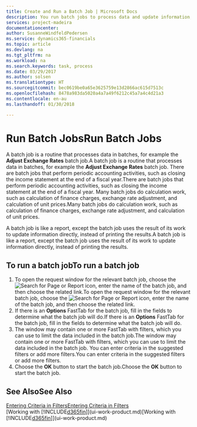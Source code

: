 ```yaml
---
title: Create and Run a Batch Job | Microsoft Docs
description: You run batch jobs to process data and update information, for example, to do periodic accounting activities, or to do calculations.
services: project-madeira
documentationcenter: 
author: SusanneWindfeldPedersen
ms.service: dynamics365-financials
ms.topic: article
ms.devlang: na
ms.tgt_pltfrm: na
ms.workload: na
ms.search.keywords: task, process
ms.date: 03/29/2017
ms.author: solsen
ms.translationtype: HT
ms.sourcegitcommit: bec0619be0a65e3625759e13d2866ac615d7513c
ms.openlocfilehash: 8478a983da5020a4a7a49f6212c45a7a4c4d21a3
ms.contentlocale: en-au
ms.lasthandoff: 01/30/2018

---
```

# <a name="run-batch-jobs"></a><span data-ttu-id="8fc88-103">Run Batch Jobs</span><span class="sxs-lookup"><span data-stu-id="8fc88-103">Run Batch Jobs</span></span>
<span data-ttu-id="8fc88-104">A batch job is a routine that processes data in batches, for example the **Adjust Exchange Rates** batch job.</span><span class="sxs-lookup"><span data-stu-id="8fc88-104">A batch job is a routine that processes data in batches, for example the **Adjust Exchange Rates** batch job.</span></span> <span data-ttu-id="8fc88-105">There are batch jobs that perform periodic accounting activities, such as closing the income statement at the end of a fiscal year.</span><span class="sxs-lookup"><span data-stu-id="8fc88-105">There are batch jobs that perform periodic accounting activities, such as closing the income statement at the end of a fiscal year.</span></span> <span data-ttu-id="8fc88-106">Many batch jobs do calculation work, such as calculation of finance charges, exchange rate adjustment, and calculation of unit prices.</span><span class="sxs-lookup"><span data-stu-id="8fc88-106">Many batch jobs do calculation work, such as calculation of finance charges, exchange rate adjustment, and calculation of unit prices.</span></span>

<span data-ttu-id="8fc88-107">A batch job is like a report, except the batch job uses the result of its work to update information directly, instead of printing the results.</span><span class="sxs-lookup"><span data-stu-id="8fc88-107">A batch job is like a report, except the batch job uses the result of its work to update information directly, instead of printing the results.</span></span>

## <a name="to-run-a-batch-job"></a><span data-ttu-id="8fc88-108">To run a batch job</span><span class="sxs-lookup"><span data-stu-id="8fc88-108">To run a batch job</span></span>
1. <span data-ttu-id="8fc88-109">To open the request window for the relevant batch job, choose the ![Search for Page or Report](media/ui-search/search_small.png "Search for Page or Report icon") icon, enter the name of the batch job, and then choose the related link.</span><span class="sxs-lookup"><span data-stu-id="8fc88-109">To open the request window for the relevant batch job, choose the ![Search for Page or Report](media/ui-search/search_small.png "Search for Page or Report icon") icon, enter the name of the batch job, and then choose the related link.</span></span>
2. <span data-ttu-id="8fc88-110">If there is an **Options** FastTab for the batch job, fill in the fields to determine what the batch job will do.</span><span class="sxs-lookup"><span data-stu-id="8fc88-110">If there is an **Options** FastTab for the batch job, fill in the fields to determine what the batch job will do.</span></span>
3. <span data-ttu-id="8fc88-111">The window may contain one or more FastTab with filters, which you can use to limit the data included in the batch job.</span><span class="sxs-lookup"><span data-stu-id="8fc88-111">The window may contain one or more FastTab with filters, which you can use to limit the data included in the batch job.</span></span> <span data-ttu-id="8fc88-112">You can enter criteria in the suggested filters or add more filters.</span><span class="sxs-lookup"><span data-stu-id="8fc88-112">You can enter criteria in the suggested filters or add more filters.</span></span>
4. <span data-ttu-id="8fc88-113">Choose the **OK** button to start the batch job.</span><span class="sxs-lookup"><span data-stu-id="8fc88-113">Choose the **OK** button to start the batch job.</span></span>

## <a name="see-also"></a><span data-ttu-id="8fc88-114">See Also</span><span class="sxs-lookup"><span data-stu-id="8fc88-114">See Also</span></span>
[<span data-ttu-id="8fc88-115">Entering Criteria in Filters</span><span class="sxs-lookup"><span data-stu-id="8fc88-115">Entering Criteria in Filters</span></span>](ui-enter-criteria-filters.md)  
<span data-ttu-id="8fc88-116">[Working with [!INCLUDE[d365fin](includes/d365fin_md.md)]](ui-work-product.md)</span><span class="sxs-lookup"><span data-stu-id="8fc88-116">[Working with [!INCLUDE[d365fin](includes/d365fin_md.md)]](ui-work-product.md)</span></span>

